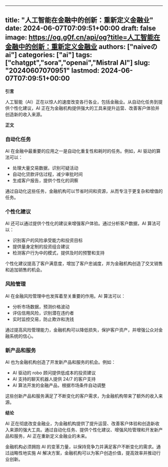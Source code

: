 
---
title: "人工智能在金融中的创新：重新定义金融业"
date: 2024-06-07T07:09:51+00:00
draft: false
image: https://og.g0f.cn/api/og?title=人工智能在金融中的创新：重新定义金融业
authors: ["naiveのai"]
categories: ["ai"]
tags: ["chatgpt","sora","openai","Mistral AI"]
slug: "20240607070951"
lastmod: 2024-06-07T07:09:51+00:00
---
**引言**

人工智能（AI）正在以惊人的速度改变各行各业，包括金融业。从自动化任务到提供个性化建议，AI 正在为金融机构提供强大的工具来提升运营、改善客户体验并创造新的收入来源。

**正文**

### 自动化任务

AI 在金融中最重要的应用之一是自动化重复性和耗时的任务。例如，AI 驱动的算法可以：

- 处理大量交易数据，识别可疑活动
- 自动化贷款评估过程，减少审批时间
- 生成客户报告，提供个性化的洞察

通过自动化这些任务，金融机构可以节省时间和资源，从而专注于更复杂和增值的任务。

### 个性化建议

AI 还可以通过提供个性化的建议来增强客户体验。通过分析客户数据，AI 算法可以：

- 识别客户的风险承受能力和投资目标
- 提供量身定制的投资组合建议
- 检测客户行为中的模式，提供及时的预警和支持

个性化建议提高了客户满意度，增加了客户忠诚度，并为金融机构创造了交叉销售和追加销售的机会。

### 风险管理

AI 在金融风险管理中也发挥着至关重要的作用。AI 算法可以：

- 分析市场数据，预测价格波动
- 评估信用风险，识别潜在违约者
- 实时监控交易，防止欺诈和洗钱

通过提高风险管理能力，金融机构可以降低损失，保护客户资产，并增强公众对金融系统的信心。

### 新产品和服务

AI 也为金融机构创造了开发新产品和服务的机会。例如：

- AI 驱动的 robo 顾问提供低成本的投资建议
- AI 支持的聊天机器人提供 24/7 的客户支持
- AI 算法开发的金融产品，根据市场条件自动调整

这些创新产品和服务满足了不断变化的客户需求，为金融机构带来了额外的收入来源。

**结论**

AI 正在彻底改变金融业，为金融机构提供了提升运营、改善客户体验和创造新收入来源的强大工具。通过自动化任务、提供个性化建议、增强风险管理和开发新产品和服务，AI 正在重新定义金融业的未来。

金融机构必须拥抱 AI 的变革力量，以保持竞争力并满足客户不断变化的需求。通过战略性地实施 AI 解决方案，金融机构可以为客户创造价值，提高效率并推动行业创新。